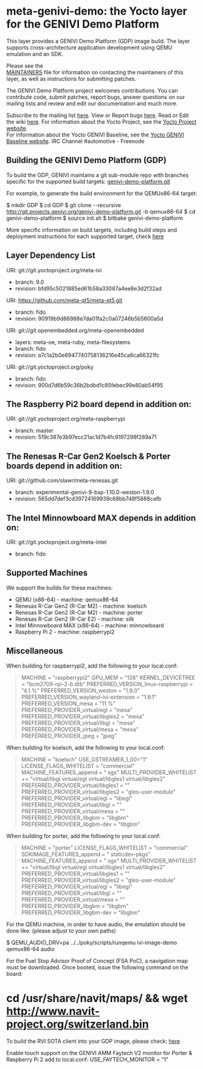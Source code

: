 meta-genivi-demo: the Yocto layer for the GENIVI Demo Platform
==============================================================

This layer provides a GENIVI Demo Platform (GDP) image build. The layer
supports cross-architecture application development using QEMU
emulation and an SDK.

Please see the  
[MAINTAINERS](http://git.projects.genivi.org/?p=meta-genivi-demo.git;a=blob;f=MAINTAINERS)
file for information on contacting the maintainers of this layer, as well as
instructions for submitting patches.

The GENIVI Demo Platform project welcomes contributions. You can contribute
code, submit patches, report bugs, answer questions on our mailing lists and
review and edit our documentation and much more.

Subscribe to the mailing list
    [here](https://lists.genivi.org/mailman/listinfo/genivi-projects).
View or Report bugs
    [here](https://at.projects.genivi.org/jira/projects/GDP/issues).
Read or Edit the wiki
    [here](https://at.projects.genivi.org/wiki/display/GDP).
For information about the Yocto Project, see the
    [Yocto Project website](https://www.yoctoproject.org).  
For information about the Yocto GENIVI Baseline, see the
    [Yocto GENIVI Baseline website](http://projects.genivi.org/GENIVI_Baselines/meta-ivi).
IRC Channel
    #automotive - Freenode

Building the GENIVI Demo Platform (GDP)
---------------------------------------
To build the GDP, GENIVI maintains a git sub-module repo with branches specific for
the supported build targets:
    [genivi-demo-platform.git](http://git.projects.genivi.org/?p=genivi-demo-platform.git;a=summary)

For example, to generate the build environment for the QEMUx86-64 target:

$ mkdir GDP
$ cd GDP
$ git clone --recursive http://git.projects.genivi.org/genivi-demo-platform.git -b qemux86-64
$ cd genivi-demo-platform
$ source init.sh
$ bitbake genivi-demo-platform

More specific information on build targets, including build steps and deployment instructions
for each supported target, check [here](https://at.projects.genivi.org/wiki/display/GDP/GDP+target+boards%2C+virtualization+and+peripherals)


Layer Dependency List
---------------------
URI: git://git.yoctoproject.org/meta-ivi
* branch:   9.0
* revision: bfd95c5021885ed61b58a33087a4ee8e3d2f32ad

URI: https://github.com/meta-qt5/meta-qt5.git
* branch:   fido
* revision: 90919b9d86988e7da01fa2c0a07246b5b5600a5d

URI: git://git.openembedded.org/meta-openembedded
* layers:   meta-oe, meta-ruby, meta-filesystems
* branch:   fido
* revision: a7c1a2b0e6947740758136216e45ca6ca66321fc

URI: git://git.yoctoproject.org/poky
* branch:   fido
* revision: 900d7d6b59c36b2bdbd1c85febec99e80ab54f95

## The Raspberry Pi2 board depend in addition on: ##

URI: git://git.yoctoproject.org/meta-raspberrypi
* branch:   master
* revision: 519c387e3b97ecc21ac1d7b4fc9197298f289a71

## The Renesas R-Car Gen2 Koelsch & Porter boards depend in addition on: ##
URI: git://github.com/slawr/meta-renesas.git
* branch:   experimental-genivi-9-bsp-1.10.0-weston-1.9.0
* revision: 565dd7def3cd39724169939c68bb748f5888cafb

## The Intel Minnowboard MAX depends in addition on: ##
URI: git://git.yoctoproject.org/meta-intel
* branch: fido

Supported Machines
------------------
We support the builds for these machines:

* QEMU (x86-64)                  - machine: qemux86-64
* Renesas R-Car Gen2 (R-Car M2)  - machine: koelsch
* Renesas R-Car Gen2 (R-Car M2)  - machine: porter
* Renesas R-Car Gen2 (R-Car E2)  - machine: silk
* Intel Minnowboard MAX (x86-64) - machine: minnowboard
* Raspberry Pi 2                 - machine: raspberrypi2

Miscellaneous
-------------
When building for raspberrypi2, add the following to your local.conf:
> MACHINE = "raspberrypi2"
> GPU_MEM = "128"
> KERNEL_DEVICETREE = "bcm2709-rpi-2-b.dtb"
> PREFERRED_VERSION_linux-raspberrypi = "4.1.%"
> PREFERRED_VERSION_weston = "1.9.0"
> PREFERRED_VERSION_wayland-ivi-extension = "1.9.1"
> PREFERRED_VERSION_mesa = "11.%"
> PREFERRED_PROVIDER_virtual/egl = "mesa"
> PREFERRED_PROVIDER_virtual/libgles2 = "mesa"
> PREFERRED_PROVIDER_virtual/libgl = "mesa"
> PREFERRED_PROVIDER_virtual/mesa = "mesa"
> PREFERRED_PROVIDER_jpeg = "jpeg"

When building for koelsch, add the following to your local.conf:

> MACHINE = "koelsch"
> USE_GSTREAMER_1_00="1"
> LICENSE_FLAGS_WHITELIST = "commercial"
> MACHINE_FEATURES_append = " sgx"
> MULTI_PROVIDER_WHITELIST += "virtual/libgl virtual/egl virtual/libgles1 virtual/libgles2"
> PREFERRED_PROVIDER_virtual/libgles1 = ""
> PREFERRED_PROVIDER_virtual/libgles2 = "gles-user-module"
> PREFERRED_PROVIDER_virtual/egl = "libegl"
> PREFERRED_PROVIDER_virtual/libgl = ""
> PREFERRED_PROVIDER_virtual/mesa = ""
> PREFERRED_PROVIDER_libgbm = "libgbm"
> PREFERRED_PROVIDER_libgbm-dev = "libgbm"


When building for porter, add the following to your local.conf:

> MACHINE = "porter"
> LICENSE_FLAGS_WHITELIST = "commercial"
> SDKIMAGE_FEATURES_append = " staticdev-pkgs"
> MACHINE_FEATURES_append = " sgx"
> MULTI_PROVIDER_WHITELIST += "virtual/libgl virtual/egl virtual/libgles1 virtual/libgles2"
> PREFERRED_PROVIDER_virtual/libgles1 = ""
> PREFERRED_PROVIDER_virtual/libgles2 = "gles-user-module"
> PREFERRED_PROVIDER_virtual/egl = "libegl"
> PREFERRED_PROVIDER_virtual/libgl = ""
> PREFERRED_PROVIDER_virtual/mesa = ""
> PREFERRED_PROVIDER_libgbm = "libgbm"
> PREFERRED_PROVIDER_libgbm-dev = "libgbm"


For the QEMU machine, in order to have audio, the emulation should be done like:
(please adjust to your own paths)

$ QEMU_AUDIO_DRV=pa ../../poky/scripts/runqemu ivi-image-demo qemux86-64 audio


For the Fuel Stop Advisor Proof of Concept (FSA PoC), a navigation map
must be downloaded. Once booted, issue the following command on the board:

# cd /usr/share/navit/maps/ && wget http://www.navit-project.org/switzerland.bin

To build the RVI SOTA client into your GDP image, please check:
[here](https://at.projects.genivi.org/wiki/display/GDP/RVI+SOTA+Client)

Enable touch support on the GENIVI AMM Faytech V2 monitor for Porter & Raspberry Pi 2 add to local.conf:
USE_FAYTECH_MONITOR = "1"
